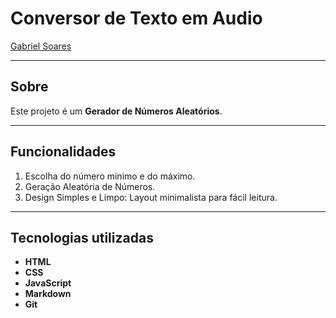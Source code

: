 # Conversor de Texto em Audio

[Gabriel Soares](https://www.linkedin.com/in/gabriel-soares-3098782b0/)



---

## Sobre
Este projeto é um **Gerador de Números Aleatórios**.

---

## Funcionalidades
1. Escolha do número minimo e do máximo.
2. Geração Aleatória de Números.
3. Design Simples e Limpo: Layout minimalista para fácil leitura.

---

## Tecnologias utilizadas
- **HTML**
- **CSS**
- **JavaScript**
- **Markdown**
- **Git**
